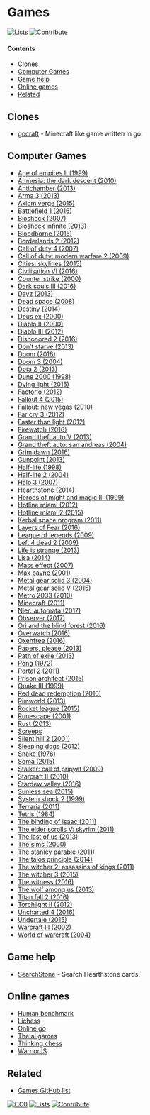 # Games

[![Lists](https://img.shields.io/badge/-more%20lists-0a0a0a.svg?style=flat&colorA=0a0a0a)](https://github.com/learn-anything/curated-lists#readme)
[![Contribute](https://img.shields.io/badge/-contribute-0a0a0a.svg?style=flat&colorA=0a0a0a)](CONTRIBUTING.md#readme)

#### Contents

- [Clones](#clones)
- [Computer Games](#computer-games)
- [Game help](#game-help)
- [Online games](#online-games)
- [Related](#related)

## Clones

- [gocraft](https://github.com/icexin/gocraft) - Minecraft like game written in go.

## Computer Games

- [Age of empires II (1999)](https://en.wikipedia.org/wiki/Age_of_Empires_II)
- [Amnesia: the dark descent (2010)](https://en.wikipedia.org/wiki/Amnesia:_The_Dark_Descent)
- [Antichamber (2013)](https://en.wikipedia.org/wiki/Antichamber)
- [Arma 3 (2013)](https://en.wikipedia.org/wiki/ARMA_3)
- [Axiom verge (2015)](https://en.wikipedia.org/wiki/Axiom_Verge)
- [Battlefield 1 (2016)](https://en.wikipedia.org/wiki/Battlefield_1)
- [Bioshock (2007)](https://en.wikipedia.org/wiki/BioShock)
- [Bioshock infinite (2013)](https://en.wikipedia.org/wiki/BioShock_Infinite)
- [Bloodborne (2015)](https://en.wikipedia.org/wiki/Bloodborne)
- [Borderlands 2 (2012)](https://en.wikipedia.org/wiki/Borderlands_2)
- [Call of duty 4 (2007)](https://en.wikipedia.org/wiki/Call_of_Duty_4:_Modern_Warfare)
- [Call of duty: modern warfare 2 (2009)](https://en.wikipedia.org/wiki/Call_of_Duty:_Modern_Warfare_2)
- [Cities: skylines (2015)](https://en.wikipedia.org/wiki/Cities:_Skylines)
- [Civilisation VI (2016)](https://en.wikipedia.org/wiki/Civilization_VI)
- [Counter strike (2000)](https://my.mindnode.com/t17mZNVbgfHyPdT5UrokGrnZswvyjxzyizpfWnuC)
- [Dark souls III (2016)](https://en.wikipedia.org/wiki/Dark_Souls_III)
- [Dayz (2013)](<https://en.wikipedia.org/wiki/DayZ_(video_game)>)
- [Dead space (2008)](<https://en.wikipedia.org/wiki/Dead_Space_(2008_video_game)>)
- [Destiny (2014)](<https://en.wikipedia.org/wiki/Destiny_(video_game)>)
- [Deus ex (2000)](<https://en.wikipedia.org/wiki/Deus_Ex_(video_game)>)
- [Diablo II (2000)](https://en.wikipedia.org/wiki/Diablo_II)
- [Diablo III (2012)](https://en.wikipedia.org/wiki/Diablo_III)
- [Dishonored 2 (2016)](https://en.wikipedia.org/wiki/Dishonored_2)
- [Don’t starve (2013)](https://en.wikipedia.org/wiki/Don%27t_Starve)
- [Doom (2016)](<https://en.wikipedia.org/wiki/Doom_(2016_video_game)>)
- [Doom 3 (2004)](https://en.wikipedia.org/wiki/Doom_3)
- [Dota 2 (2013)](https://en.wikipedia.org/wiki/Dota_2)
- [Dune 2000 (1998)](https://en.wikipedia.org/wiki/Dune_2000)
- [Dying light (2015)](https://en.wikipedia.org/wiki/Dying_Light)
- [Factorio (2012)](https://en.wikipedia.org/wiki/Factorio)
- [Fallout 4 (2015)](https://en.wikipedia.org/wiki/Fallout_4)
- [Fallout: new vegas (2010)](https://en.wikipedia.org/wiki/Fallout:_New_Vegas)
- [Far cry 3 (2012)](https://en.wikipedia.org/wiki/Far_Cry_3)
- [Faster than light (2012)](https://en.wikipedia.org/wiki/Faster-than-light)
- [Firewatch (2016)](https://en.wikipedia.org/wiki/Firewatch)
- [Grand theft auto V (2013)](https://en.wikipedia.org/wiki/Grand_Theft_Auto_V)
- [Grand theft auto: san andreas (2004)](https://en.wikipedia.org/wiki/Grand_Theft_Auto:_San_Andreas)
- [Grim dawn (2016)](https://en.wikipedia.org/wiki/Grim_Dawn)
- [Gunpoint (2013)](<https://en.wikipedia.org/wiki/Gunpoint_(video_game)>)
- [Half-life (1998)](<https://en.wikipedia.org/wiki/Half-Life_(video_game)>)
- [Half-life 2 (2004)](https://en.wikipedia.org/wiki/Half-Life_2)
- [Halo 3 (2007)](https://en.wikipedia.org/wiki/Halo_3)
- [Hearthstone (2014)](<https://en.wikipedia.org/wiki/Hearthstone_(video_game)>)
- [Heroes of might and magic III (1999)](https://en.wikipedia.org/wiki/Heroes_of_Might_and_Magic_III)
- [Hotline miami (2012)](https://en.wikipedia.org/wiki/Hotline_Miami)
- [Hotline miami 2 (2015)](https://en.wikipedia.org/wiki/Hotline_Miami_2:_Wrong_Number)
- [Kerbal space program (2011)](https://en.wikipedia.org/wiki/Kerbal_Space_Program)
- [Layers of Fear (2016)](https://en.wikipedia.org/wiki/Layers_of_Fear)
- [League of legends (2009)](https://my.mindnode.com/m1jLqAvaGq6hPxynbbxLmwTjE3yNJQ1M1qoijpu5)
- [Left 4 dead 2 (2009)](https://en.wikipedia.org/wiki/Left_4_Dead_2)
- [Life is strange (2013)](https://en.wikipedia.org/wiki/Life_Is_Strange)
- [Lisa (2014)](<https://en.wikipedia.org/wiki/Lisa_(video_game)>)
- [Mass effect (2007)](https://en.wikipedia.org/wiki/Mass_Effect)
- [Max payne (2001)](https://en.wikipedia.org/wiki/Max_Payne)
- [Metal gear solid 3 (2004)](https://en.wikipedia.org/wiki/Metal_Gear_Solid_3:_Snake_Eater)
- [Metal gear solid V (2015)](https://en.wikipedia.org/wiki/Metal_Gear_Solid_V:_The_Phantom_Pain)
- [Metro 2033 (2010)](<https://en.wikipedia.org/wiki/Metro_2033_(video_game)>)
- [Minecraft (2011)](https://en.wikipedia.org/wiki/Minecraft)
- [Nier: automata (2017)](https://en.wikipedia.org/wiki/Nier:_Automata)
- [Observer (2017)](<https://en.wikipedia.org/wiki/Observer_(video_game)>)
- [Ori and the blind forest (2016)](https://en.wikipedia.org/wiki/Ori_and_the_Blind_Forest)
- [Overwatch (2016)](<https://en.wikipedia.org/wiki/Overwatch_(video_game)>)
- [Oxenfree (2016)](https://en.wikipedia.org/wiki/Oxenfree)
- [Papers, please (2013)](https://en.wikipedia.org/wiki/Papers,_Please)
- [Path of exile (2013)](https://en.wikipedia.org/wiki/Path_of_Exile)
- [Pong (1972)](https://en.wikipedia.org/wiki/Pong)
- [Portal 2 (2011)](https://en.wikipedia.org/wiki/Portal_2)
- [Prison architect (2015)](https://en.wikipedia.org/wiki/Prison_Architect)
- [Quake III (1999)](https://en.wikipedia.org/wiki/Quake_III_Arena)
- [Red dead redemption (2010)](https://en.wikipedia.org/wiki/Red_Dead_Redemption)
- [Rimworld (2013)](https://en.wikipedia.org/wiki/RimWorld)
- [Rocket league (2015)](https://en.wikipedia.org/wiki/Rocket_League)
- [Runescape (2001)](https://en.wikipedia.org/wiki/RuneScape)
- [Rust (2013)](<https://en.wikipedia.org/wiki/Rust_(video_game)>)
- [Screeps](https://screeps.com/)
- [Silent hill 2 (2001)](https://en.wikipedia.org/wiki/Silent_Hill_2)
- [Sleeping dogs (2012)](<https://en.wikipedia.org/wiki/Sleeping_Dogs_(video_game)>)
- [Snake (1976)](https://en.wikipedia.org/wiki/Snake)
- [Soma (2015)](<https://en.wikipedia.org/wiki/Soma_(video_game)>)
- [Stalker: call of pripyat (2009)](https://en.wikipedia.org/wiki/S.T.A.L.K.E.R.:_Call_of_Pripyat)
- [Starcraft II (2010)](https://en.wikipedia.org/wiki/StarCraft_II:_Wings_of_Liberty)
- [Stardew valley (2016)](https://en.wikipedia.org/wiki/Stardew_Valley)
- [Sunless sea (2015)](https://en.wikipedia.org/wiki/Sunless_Sea)
- [System shock 2 (1999)](https://en.wikipedia.org/wiki/System_Shock_2)
- [Terraria (2011)](https://en.wikipedia.org/wiki/Terraria)
- [Tetris (1984)](https://en.wikipedia.org/wiki/Tetris)
- [The binding of isaac (2011)](<https://en.wikipedia.org/wiki/The_Binding_of_Isaac_(video_game)>)
- [The elder scrolls V: skyrim (2011)](https://en.wikipedia.org/wiki/The_Elder_Scrolls_V:_Skyrim)
- [The last of us (2013)](https://en.wikipedia.org/wiki/The_Last_of_Us)
- [The sims (2000)](https://en.wikipedia.org/wiki/The_Sims)
- [The stanley parable (2011)](https://en.wikipedia.org/wiki/The_Stanley_Parable)
- [The talos principle (2014)](https://en.wikipedia.org/wiki/The_Talos_Principle)
- [The witcher 2: assassins of kings (2011)](https://en.wikipedia.org/wiki/The_Witcher_2:_Assassins_of_Kings)
- [The witcher 3 (2015)](https://en.wikipedia.org/wiki/The_Witcher_3:_Wild_Hunt)
- [The witness (2016)](<https://en.wikipedia.org/wiki/The_Witness_(2016_video_game)>)
- [The wolf among us (2013)](https://en.wikipedia.org/wiki/The_Wolf_Among_Us)
- [Titan fall 2 (2016)](https://en.wikipedia.org/wiki/Titanfall_2)
- [Torchlight II (2012)](https://en.wikipedia.org/wiki/Torchlight_II)
- [Uncharted 4 (2016)](https://en.wikipedia.org/wiki/Uncharted_4:_A_Thief%27s_End)
- [Undertale (2015)](https://en.wikipedia.org/wiki/Undertale)
- [Warcraft III (2002)](https://en.wikipedia.org/wiki/Warcraft_III:_Reign_of_Chaos)
- [World of warcraft (2004)](https://en.wikipedia.org/wiki/World_of_Warcraft)

## Game help

- [SearchStone](https://searchstone.io/) - Search Hearthstone cards.

## Online games

- [Human benchmark](https://www.humanbenchmark.com/tests/memory)
- [Lichess](https://lichess.org/)
- [Online go](https://online-go.com/play)
- [The ai games](https://theaigames.com/)
- [Thinking chess](https://www.bewitched.com/chess/)
- [WarriorJS](https://warrior.js.org/)

## Related

- [Games GitHub list](https://github.com/leereilly/games#readme)

[![CC0](https://img.shields.io/badge/license-CC0-0a0a0a.svg?style=flat&colorA=0a0a0a)](https://creativecommons.org/publicdomain/zero/1.0/)
[![Lists](https://img.shields.io/badge/-more%20lists-0a0a0a.svg?style=flat&colorA=0a0a0a)](https://github.com/learn-anything/curated-lists#readme)
[![Contribute](https://img.shields.io/badge/-contribute-0a0a0a.svg?style=flat&colorA=0a0a0a)](CONTRIBUTING.md#readme)
